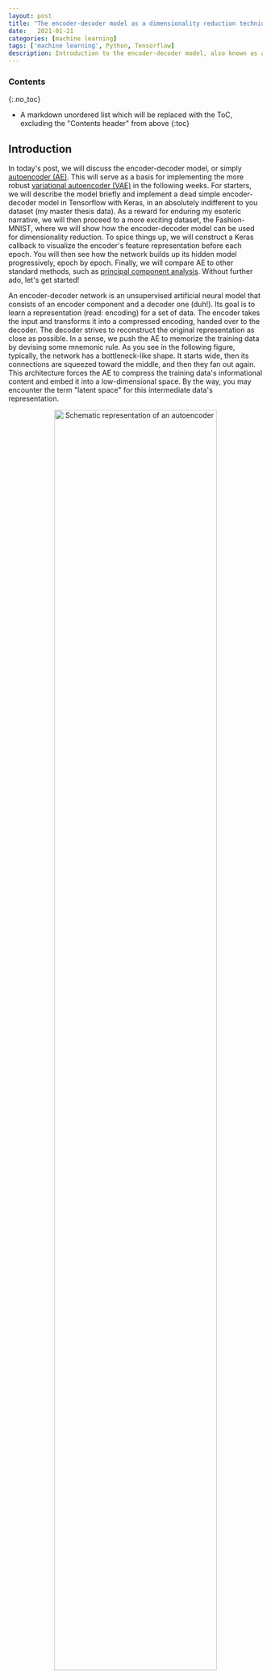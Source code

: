 ```yaml
---
layout: post
title: "The encoder-decoder model as a dimensionality reduction technique"
date:   2021-01-21
categories: [machine learning]
tags: ['machine learning', Python, Tensorflow]
description: Introduction to the encoder-decoder model, also known as autoencoder, for dimensionality reduction
---
```


### Contents
{:.no_toc}

* A markdown unordered list which will be replaced with the ToC, excluding the "Contents header" from above
{:toc}

## Introduction
In today's post, we will discuss the encoder-decoder model, or simply [autoencoder (AE)](https://en.wikipedia.org/wiki/Autoencoder).  This will serve as a basis for implementing the more robust [variational autoencoder (VAE)](https://en.wikipedia.org/wiki/Autoencoder#Variational_autoencoder_(VAE)) in the following weeks. For starters, we will describe the model briefly and implement a dead simple encoder-decoder model in Tensorflow with Keras, in an absolutely indifferent to you dataset (my master thesis data). As a reward for enduring my esoteric narrative, we will then proceed to a more exciting dataset, the Fashion-MNIST, where we will show how the encoder-decoder model can be used for dimensionality reduction. To spice things up, we will construct a Keras callback to visualize the encoder's feature representation before each epoch. You will then see how the network builds up its hidden model progressively, epoch by epoch. Finally, we will compare AE to other standard methods, such as [principal component analysis](https://en.wikipedia.org/wiki/Principal_component_analysis). Without further ado, let's get started!

An encoder-decoder network is an unsupervised artificial neural model that consists of an encoder component and a decoder one (duh!). Its goal is to learn a representation (read: encoding) for a set of data. The encoder takes the input and transforms it into a compressed encoding, handed over to the decoder. The decoder strives to reconstruct the original representation as close as possible. In a sense, we push the AE to memorize the training data by devising some mnemonic rule. As you see in the following figure, typically, the network has a bottleneck-like shape. It starts wide, then its connections are squeezed toward the middle, and then they fan out again. This architecture forces the AE to compress the training data's informational content and embed it into a low-dimensional space. By the way, you may encounter the term "latent space" for this intermediate data's representation.

<p align="center">
 <img style="width: 80%; height: 80%" src="{{ site.url }}/images/autoencoder/autoencoder_schematic.png" alt="Schematic representation of an autoencoder">
</p>

## Reconstructing outputs

First, we import the modules and functions we will be using:
{% highlight python %}
{% raw %}
import matplotlib.pyplot as plt
import numpy as np
import tensorflow as tf
from tensorflow.keras.models import Model, Sequential
from tensorflow.keras.layers import Dense
import pandas as pd
import random
from sklearn.decomposition import PCA
from sklearn.preprocessing import StandardScaler
{% endraw %}
{% endhighlight %}

Next, we load our dataset. Here, I'm using a dataset from [my master thesis](https://ekamperi.github.io/mrm_thesis/abstract.html) about comparing complexity indices in [volumetric modulated arc therapy](https://en.wikipedia.org/wiki/External_beam_radiotherapy#Volumetric_Modulated_Arc_Therapy) plans in prostate cancer. The details don't really matter; any high-dimensional data would do.

{% highlight python %}
{% raw %}
# Load database
pdf = pd.read_excel(r'/home/stathis/Jupyter_Notebooks/datasets/vmat_prostate_complexity.xlsx')

# Select only VMAT plans with radical intent (i.e., skip patients treated postoperatively
# in a salvage or adjuvant setting)
pdf = pdf[pdf['setting'] == 'radical']

# Calculate the combinatorial complexity index LTMCSV = LT * MCSV
pdf['ltmcsv'] = pdf['lt'] * pdf['mcsv']

# Select only the columns corresponding to the desired complexity metrics
metric_names = ['coa', 'em', 'esf', 'lt', 'ltmcsv', 'mcs', 'mcsv', 'mfa', 'pi', 'sas']
npdf = pdf[metric_names]

# Convert pandas dataframe to numpy array
x_train = npdf.to_numpy()

# Scale data to have zero mean and unit variance
scaler = StandardScaler()
scaler.fit(x_train)
x_train = scaler.transform(x_train)
{% endraw %}
{% endhighlight %}

Next, we build our autoencoder's architecture. We will squeeze our 10-dimensional space into a 2-dimensional latent or encoding space. Our choices are very rudimentary; the goal is to demonstrate how an encoder works, not build the optimal one.

{% highlight python %}
{% raw %}
# This is the dimension of the original space
intent_dim = 10

# This is the dimension of the latent space (encoding space)
latent_dim = 2

encoder = Sequential([
    Dense(128, activation='relu', input_shape=(input_dim,)),
    Dense(64, activation='relu'),
    Dense(32, activation='relu'),
    Dense(latent_dim, activation='relu')
])

decoder = Sequential([
    Dense(64, activation='relu', input_shape=(latent_dim,)),
    Dense(128, activation='relu'),
    Dense(256, activation='relu'),
    Dense(input_dim, activation=None)
])
{% endraw %}
{% endhighlight %}

Here comes the surgical part of the work. We stitch up the encoder and the decoder models into a single model, the autoencoder. The autoencoder's input is the input of the encoder, and the output of the autoencoder is the output of the decoder. The output of the decoder is the result of calling the decoder on the output of the encoder. We also set the loss to MSE.

{% highlight python %}
{% raw %}
autoencoder = Model(inputs=encoder.input, outputs=decoder(encoder.output))
autoencoder.compile(loss='mse', optimizer='adam')
{% endraw %}
{% endhighlight %}

At this point, our autoencoder has not been trained yet. Let's feed it with some examples from the dataset and see how well it performs in reconstructing the input.

{% highlight python %}
{% raw %}
def plot_orig_vs_recon(title='', n_samples=3):
    fig = plt.figure(figsize=(10,6))
    plt.suptitle(title)
    for i in range(3):
        plt.subplot(3, 1, i+1)
        idx = random.sample(range(x_train.shape[0]), 1)
        plt.plot(autoencoder.predict(x_train[idx]).squeeze(), label='reconstructed' if i == 0 else '')
        plt.plot(x_train[idx].squeeze(), label='original' if i == 0 else '')
        fig.axes[i].set_xticklabels(metric_names)
        plt.xticks(np.arange(0, 10, 1))
        plt.grid(True)
        if i == 0: plt.legend();

plot_orig_vs_recon('Before training the encoder-decoder')
{% endraw %}
{% endhighlight %}

<p align="center">
 <img style="width: 90%; height: 90%" src="{{ site.url }}/images/autoencoder/orig_vs_recon_untrained.png" alt="Original vs. reconstructed values of an autoencoder">
</p>

Great! The autoencoder does not work at all! We then train the model and check the loss *vs.* epoch to make sure that it converged.

{% highlight python %}
{% raw %}
model_history = autoencoder.fit(x_train, x_train, epochs=5000, batch_size=32, verbose=0)

plt.plot(model_history.history["loss"])
plt.title("Loss vs. Epoch")
plt.ylabel("Loss")
plt.xlabel("Epoch")
plt.grid(True)
{% endraw %}
{% endhighlight %}

<p align="center">
 <img style="width: 50%; height: 50%" src="{{ site.url }}/images/autoencoder/loss_vs_epoch.png" alt="Loss vs. echo of an autoencoder training">
</p>

Woot. The optimizer converged, and we can check again how well the autoencoder can reconstruct an input.

<p align="center">
 <img style="width: 90%; height: 90%" src="{{ site.url }}/images/autoencoder/orig_vs_recon_trained.png" alt="Original vs. reconstructed values of an autoencoder">
</p>

That's pretty damn good. The reconstructed values are very close to the original ones.

## An interesting dataset
We now move forward to the Fashion MNIST dataset. This consists of a training set of 60.000 examples and a test set of 10.000 samples. Each example is a 28x28 grayscale image, associated with a label from 10 classes. Fashion MNIST has been proposed as a replacement for the original MNIST dataset with the handwritten digits for benchmarking machine learning algorithms.

We set up the autoencoder as before. Please keep in mind that whatever has to do with image classification uses convolutional neural networks of some sort. However, here we keep it simple and go with dense layers.

To visualize how the autoencoder builds up the latent space, we will create a custom callback by subclassing the `tf.keras.callbacks.Callback`. We will then override the method `on_epoch_begin(self, epoch, logs=None)`, which is called at the beginning of an epoch during training. There, we will hook up our code to extract the latent space representation. To obtain the output of an intermediate layer (in our case, we want to extract the encoder's output), we will retrieve it via `layer.output`. 

{% highlight python %}
{% raw %}
class TestEncoder(tf.keras.callbacks.Callback):
    def __init__(self, x_test, y_test):
        super(TestEncoder, self).__init__()
        self.x_test = x_test
        self.y_test = y_test
        self.current_epoch = 0

    def on_epoch_begin(self, epoch, logs={}):
        self.current_epoch = self.current_epoch + 1
        encoder_model = Model(inputs=self.model.input,
                              outputs=self.model.get_layer('encoder_output').output)
        encoder_output = encoder_model(self.x_test)
        plt.subplot(4, 3, self.current_epoch)
        plt.scatter(encoder_output[:, 0],
                    encoder_output[:, 1],  s=20, alpha=0.8,
                    cmap='Set1', c=self.y_test[0:x_test.shape[0]])
        plt.xlim(-9, 9)
        plt.ylim(-9, 9)
        plt.xlabel('Latent Dimension 1')
        plt.ylabel('Latent Dimension 2')
{% endraw %}
{% endhighlight %}

Off to train the model!

{% highlight python %}
{% raw %}
plt.figure(figsize=(15,15))
model_history = autoencoder.fit(x_train, x_train, epochs=12, batch_size=32, verbose=0,
                                callbacks=[TestEncoder(x_test[0:500], y_test[0:500])])
{% endraw %}
{% endhighlight %}

Here is the latent space evolution as the autoencoder is trained, starting with an untrained state at the top left and ending in a fully trained state at the bottom right.

<p align="center">
 <img style="width: 100%; height: 100%" src="{{ site.url }}/images/autoencoder/latent_space1.png" alt="Evolution of latent space representation during the training of an autoencoder">
</p>

We also check the loss *vs.* epoch to make sure the optimizer converged. You may even find a correspondence between the classes' separation and how fast the loss drops during the training.

{% highlight python %}
{% raw %}
plt.plot(model_history.history["loss"])
plt.title("Loss vs. Epoch")
plt.ylabel("Loss")
plt.xlabel("Epoch")
plt.grid(True)
{% endraw %}
{% endhighlight %}

<p align="center">
 <img style="width: 50%; height: 50%" src="{{ site.url }}/images/autoencoder/loss_vs_epoch_mnist.png" alt="Loss vs. epoch during the training of an autoencoder">
</p>

And here is another run:

<p align="center">
 <img style="width: 100%; height: 100%" src="{{ site.url }}/images/autoencoder/latent_space2.png" alt="Evolution of latent space representation during the training of an autoencoder">
</p>

### Autoencoder vs. Principal component analysis

As we've seen, both autoencoder and PCA may be used as dimensionality reduction techniques. However, there are some difference between the two:

1. By definition, PCA is a linear transformation, whereas AEs are capable of modeling complex non-linear functions. There is, however, kernel PCA that can model non-linear data.
2. In PCA, features are by definition linearly uncorrelated. Recall that they are projections onto an orthogonal basis. On the contrary, autoencoded features might be correlated. The two optimization objectives are simply different (an orthogonal basis that maximizes variance when data are projected onto it vs. maximum accuracy reconstruction).
3. PCA is computationally less demanding than autoencoders.
4. Autoencoders having many trainable parameters are vulnerable to overfitting, similar to other neural networks.

Regarding the question of which one to use, I'm afraid I'll sound cliche. It depends on the problem you are trying to solve. If your data share non-linear correlations, AE will compress them into a low-dimensional latent space since it is endowed with the capability to model non-linear functions. If your data are mostly linearly correlated, PCA will do fine. By the way, there's also a kernel version of PCA. Using a kernel trick, similar to the one with Support Vector Machines, the originally linear operations of PCA are performed in a reproducing kernel space. But that's the subject of a future post.
